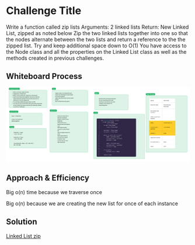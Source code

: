 # Challenge Title

Write a function called zip lists
Arguments: 2 linked lists
Return: New Linked List, zipped as noted below
Zip the two linked lists together into one so that the nodes alternate between the two lists and return a reference to the the zipped list.
Try and keep additional space down to O(1)
You have access to the Node class and all the properties on the Linked List class as well as the methods created in previous challenges.

## Whiteboard Process

![whiteboard](linked-list-zip.jpg)

## Approach & Efficiency

Big o(n) time because we traverse once

Big o(n) because we are creating the new list for once of each instance

## Solution

[Linked List zip](https://github.com/houseofpython/data-structures-and-algorithms/blob/main/linked_list_zip.py)
